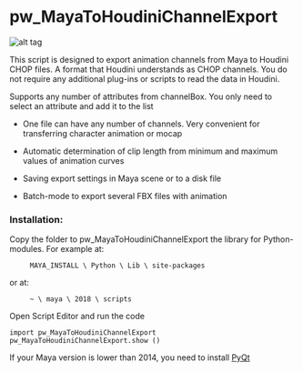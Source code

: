pw_MayaToHoudiniChannelExport
=============================

![alt tag](http://www.paulwinex.ru/wp-content/uploads/2014/07/mthce_image.jpg)

This script is designed to export animation channels from Maya to Houdini CHOP files.  A format that Houdini understands as CHOP channels. You do not require any additional plug-ins or scripts to read the data in Houdini.

Supports any number of attributes from channelBox. You only need to select an attribute and add it to the list

- One file can have any number of channels. Very convenient for transferring character animation or mocap

- Automatic determination of clip length from minimum and maximum values ​​of animation curves

- Saving export settings in Maya scene or to a disk file

- Batch-mode to export several FBX files with animation

### Installation:

Copy the folder to pw_MayaToHoudiniChannelExport  the library for Python-modules. For example at:

         MAYA_INSTALL \ Python \ Lib \ site-packages

or at:

         ~ \ maya \ 2018 \ scripts

Open Script Editor and run the code

<pre><code>import pw_MayaToHoudiniChannelExport
pw_MayaToHoudiniChannelExport.show ()</code></pre>

If your Maya version is lower than 2014, you need to install [PyQt](http://www.paulwinex.ru/installpyqteng/)